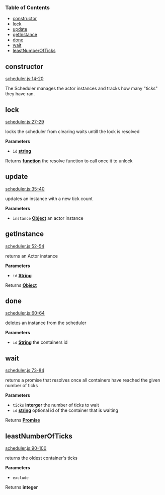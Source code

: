 <!-- Generated by documentation.js. Update this documentation by updating the source code. -->

### Table of Contents

-   [constructor](#constructor)
-   [lock](#lock)
-   [update](#update)
-   [getInstance](#getinstance)
-   [done](#done)
-   [wait](#wait)
-   [leastNumberOfTicks](#leastnumberofticks)

## constructor

[scheduler.js:14-20](https://github.com/primea/js-primea-hypervisor/blob/4d548116a6a4d4ceeda766ea686a328148cb029b/scheduler.js#L14-L20 "Source code on GitHub")

The Scheduler manages the actor instances and tracks how many "ticks" they
have ran.

## lock

[scheduler.js:27-29](https://github.com/primea/js-primea-hypervisor/blob/4d548116a6a4d4ceeda766ea686a328148cb029b/scheduler.js#L27-L29 "Source code on GitHub")

locks the scheduler from clearing waits untill the lock is resolved

**Parameters**

-   `id` **[string](https://developer.mozilla.org/en-US/docs/Web/JavaScript/Reference/Global_Objects/String)** 

Returns **[function](https://developer.mozilla.org/en-US/docs/Web/JavaScript/Reference/Statements/function)** the resolve function to call once it to unlock

## update

[scheduler.js:35-40](https://github.com/primea/js-primea-hypervisor/blob/4d548116a6a4d4ceeda766ea686a328148cb029b/scheduler.js#L35-L40 "Source code on GitHub")

updates an instance with a new tick count

**Parameters**

-   `instance` **[Object](https://developer.mozilla.org/en-US/docs/Web/JavaScript/Reference/Global_Objects/Object)** an actor instance

## getInstance

[scheduler.js:52-54](https://github.com/primea/js-primea-hypervisor/blob/4d548116a6a4d4ceeda766ea686a328148cb029b/scheduler.js#L52-L54 "Source code on GitHub")

returns an Actor instance

**Parameters**

-   `id` **[String](https://developer.mozilla.org/en-US/docs/Web/JavaScript/Reference/Global_Objects/String)** 

Returns **[Object](https://developer.mozilla.org/en-US/docs/Web/JavaScript/Reference/Global_Objects/Object)** 

## done

[scheduler.js:60-64](https://github.com/primea/js-primea-hypervisor/blob/4d548116a6a4d4ceeda766ea686a328148cb029b/scheduler.js#L60-L64 "Source code on GitHub")

deletes an instance from the scheduler

**Parameters**

-   `id` **[String](https://developer.mozilla.org/en-US/docs/Web/JavaScript/Reference/Global_Objects/String)** the containers id

## wait

[scheduler.js:73-84](https://github.com/primea/js-primea-hypervisor/blob/4d548116a6a4d4ceeda766ea686a328148cb029b/scheduler.js#L73-L84 "Source code on GitHub")

returns a promise that resolves once all containers have reached the given
number of ticks

**Parameters**

-   `ticks` **interger** the number of ticks to wait
-   `id` **[string](https://developer.mozilla.org/en-US/docs/Web/JavaScript/Reference/Global_Objects/String)** optional id of the container that is waiting

Returns **[Promise](https://developer.mozilla.org/en-US/docs/Web/JavaScript/Reference/Global_Objects/Promise)** 

## leastNumberOfTicks

[scheduler.js:90-100](https://github.com/primea/js-primea-hypervisor/blob/4d548116a6a4d4ceeda766ea686a328148cb029b/scheduler.js#L90-L100 "Source code on GitHub")

returns the oldest container's ticks

**Parameters**

-   `exclude`  

Returns **integer** 
